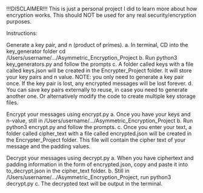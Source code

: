 !!!DISCLAIMER!!! This is just a personal project I did to learn more about how encryption works. This should NOT be used for any real security/encryption purposes.

Instructions:

Generate a key pair, and n (product of primes). a. In terminal, CD into the key_generator folder cd /Users/username/.../Asymmetric_Encryption_Project b. Run python3 key_generators.py and follow the prompts c. A folder called keys with a file called keys.json will be created in the Encrypter_Project folder. It will store your key pairs and n value. NOTE: you only need to generate a key pair once. If the key pair is lost, any encrypted messages will be lost forever. d. You can save key pairs externally to reuse, in case you need to generate another one. Or alternatively modify the code to create multiple key storage files.

Encrypt your messages using encrypt.py a. Once you have your keys and n-value, still in /Users/username/.../Asymmetric_Encryption_Project b. Run python3 encrypt.py and follow the prompts. c. Once you enter your text, a folder called cipher_text with a file called encrypted.json will be created in the Encrypter_Project folder. This file will contain the cipher text of your message and the padding values.

Decrypt your messages using decrypt.py a. When you have ciphertext and padding information in the form of encrypted.json, copy and paste it into to_decrypt.json in the cipher_text folder. b. Still in /Users/username/.../Asymmetric_Encryption_Project, run python3 decrypt.py c. The decrypted text will be output in the terminal.
